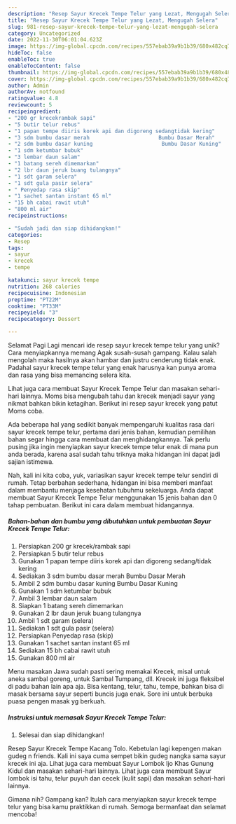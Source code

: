 ```yaml
---
description: "Resep Sayur Krecek Tempe Telur yang Lezat, Mengugah Selera"
title: "Resep Sayur Krecek Tempe Telur yang Lezat, Mengugah Selera"
slug: 981-resep-sayur-krecek-tempe-telur-yang-lezat-mengugah-selera
category: Uncategorized
date: 2022-11-30T06:01:04.623Z
image: https://img-global.cpcdn.com/recipes/557ebab39a9b1b39/680x482cq70/sayur-krecek-tempe-telur-foto-resep-utama.jpg
hideToc: false
enableToc: true
enableTocContent: false
thumbnail: https://img-global.cpcdn.com/recipes/557ebab39a9b1b39/680x482cq70/sayur-krecek-tempe-telur-foto-resep-utama.jpg
cover: https://img-global.cpcdn.com/recipes/557ebab39a9b1b39/680x482cq70/sayur-krecek-tempe-telur-foto-resep-utama.jpg
author: Admin
authorAv: notfound
ratingvalue: 4.8
reviewcount: 5
recipeingredient:
- "200 gr krecekrambak sapi"
- "5 butir telur rebus"
- "1 papan tempe diiris korek api dan digoreng sedangtidak kering"
- "3 sdm bumbu dasar merah                      Bumbu Dasar Merah"
- "2 sdm bumbu dasar kuning                      Bumbu Dasar Kuning"
- "1 sdm ketumbar bubuk"
- "3 lembar daun salam"
- "1 batang sereh dimemarkan"
- "2 lbr daun jeruk buang tulangnya"
- "1 sdt garam selera"
- "1 sdt gula pasir selera"
- " Penyedap rasa skip"
- "1 sachet santan instant 65 ml"
- "15 bh cabai rawit utuh"
- "800 ml air"
recipeinstructions:

- "Sudah jadi dan siap dihidangkan!"
categories:
- Resep
tags:
- sayur
- krecek
- tempe

katakunci: sayur krecek tempe 
nutrition: 268 calories
recipecuisine: Indonesian
preptime: "PT22M"
cooktime: "PT33M"
recipeyield: "3"
recipecategory: Dessert

---
```



Selamat Pagi Lagi mencari ide resep sayur krecek tempe telur yang unik? Cara menyiapkannya memang Agak susah-susah gampang. Kalau salah mengolah maka hasilnya akan hambar dan justru cenderung tidak enak. Padahal sayur krecek tempe telur yang enak harusnya kan punya aroma dan rasa yang bisa memancing selera kita.


Lihat juga cara membuat Sayur Krecek Tempe Telur dan masakan sehari-hari lainnya. Moms bisa mengubah tahu dan krecek menjadi sayur yang nikmat bahkan bikin ketagihan. Berikut ini resep sayur krecek yang patut Moms coba.

Ada beberapa hal yang sedikit banyak mempengaruhi kualitas rasa dari sayur krecek tempe telur, pertama dari jenis bahan, kemudian pemilihan bahan segar hingga cara membuat dan menghidangkannya. Tak perlu pusing jika ingin menyiapkan sayur krecek tempe telur enak di mana pun anda berada, karena asal sudah tahu triknya maka hidangan ini dapat jadi sajian istimewa.


Nah, kali ini kita coba, yuk, variasikan sayur krecek tempe telur sendiri di rumah. Tetap berbahan sederhana, hidangan ini bisa memberi manfaat dalam membantu menjaga kesehatan tubuhmu sekeluarga. Anda dapat membuat Sayur Krecek Tempe Telur menggunakan 15 jenis bahan dan 0 tahap pembuatan. Berikut ini cara dalam membuat hidangannya.

<!--inarticleads1-->

##### Bahan-bahan dan bumbu yang dibutuhkan untuk pembuatan Sayur Krecek Tempe Telur:

1. Persiapkan 200 gr krecek/rambak sapi
1. Persiapkan 5 butir telur rebus
1. Gunakan 1 papan tempe diiris korek api dan digoreng sedang/tidak kering
1. Sediakan 3 sdm bumbu dasar merah                      Bumbu Dasar Merah
1. Ambil 2 sdm bumbu dasar kuning                      Bumbu Dasar Kuning
1. Gunakan 1 sdm ketumbar bubuk
1. Ambil 3 lembar daun salam
1. Siapkan 1 batang sereh dimemarkan
1. Gunakan 2 lbr daun jeruk buang tulangnya
1. Ambil 1 sdt garam (selera)
1. Sediakan 1 sdt gula pasir (selera)
1. Persiapkan  Penyedap rasa (skip)
1. Gunakan 1 sachet santan instant 65 ml
1. Sediakan 15 bh cabai rawit utuh
1. Gunakan 800 ml air


Menu masakan Jawa sudah pasti sering memakai Krecek, misal untuk aneka sambal goreng, untuk Sambal Tumpang, dll. Krecek ini juga fleksibel di padu bahan lain apa aja. Bisa kentang, telur, tahu, tempe, bahkan bisa di masak bersama sayur seperti buncis juga enak. Sore ini untuk berbuka puasa pengen masak yg berkuah. 

<!--inarticleads2-->

##### Instruksi untuk memasak Sayur Krecek Tempe Telur:


1. Selesai dan siap dihidangkan!

Resep Sayur Krecek Tempe Kacang Tolo. Kebetulan lagi kepengen makan gudeg n friends. Kali ini saya cuma sempet bikin gudeg nangka sama sayur krecek ini aja. Lihat juga cara membuat Sayur Lombok Ijo Khas Gunung Kidul dan masakan sehari-hari lainnya. Lihat juga cara membuat Sayur lombok isi tahu, telur puyuh dan cecek (kulit sapi) dan masakan sehari-hari lainnya. 

Gimana nih? Gampang kan? Itulah cara menyiapkan sayur krecek tempe telur yang bisa kamu praktikkan di rumah. Semoga bermanfaat dan selamat mencoba!
